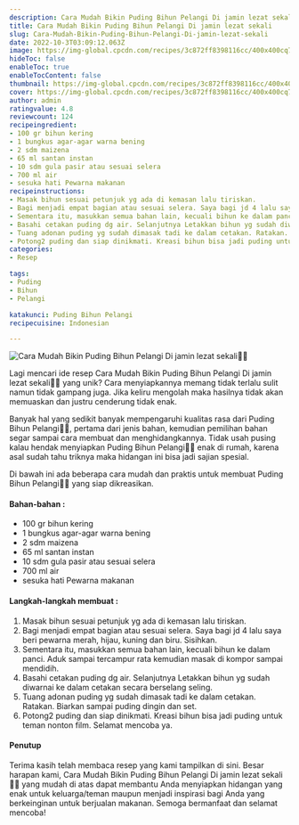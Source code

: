 ```yaml
---
description: Cara Mudah Bikin Puding Bihun Pelangi Di jamin lezat sekali"
title: Cara Mudah Bikin Puding Bihun Pelangi Di jamin lezat sekali
slug: Cara-Mudah-Bikin-Puding-Bihun-Pelangi-Di-jamin-lezat-sekali
date: 2022-10-3T03:09:12.063Z
image: https://img-global.cpcdn.com/recipes/3c872ff8398116cc/400x400cq70/photo.jpg
hideToc: false
enableToc: true
enableTocContent: false
thumbnail: https://img-global.cpcdn.com/recipes/3c872ff8398116cc/400x400cq70/photo.jpg
cover: https://img-global.cpcdn.com/recipes/3c872ff8398116cc/400x400cq70/photo.jpg
author: admin
ratingvalue: 4.8
reviewcount: 124
recipeingredient:
- 100 gr bihun kering
- 1 bungkus agar-agar warna bening
- 2 sdm maizena
- 65 ml santan instan
- 10 sdm gula pasir atau sesuai selera
- 700 ml air
- sesuka hati Pewarna makanan
recipeinstructions:
- Masak bihun sesuai petunjuk yg ada di kemasan lalu tiriskan.
- Bagi menjadi empat bagian atau sesuai selera. Saya bagi jd 4 lalu saya beri pewarna merah, hijau, kuning dan biru. Sisihkan.
- Sementara itu, masukkan semua bahan lain, kecuali bihun ke dalam panci. Aduk sampai tercampur rata kemudian masak di kompor sampai mendidih.
- Basahi cetakan puding dg air. Selanjutnya Letakkan bihun yg sudah diwarnai ke dalam cetakan secara berselang seling.
- Tuang adonan puding yg sudah dimasak tadi ke dalam cetakan. Ratakan. Biarkan sampai puding dingin dan set.
- Potong2 puding dan siap dinikmati. Kreasi bihun bisa jadi puding untuk teman nonton film. Selamat mencoba ya.
categories:
- Resep

tags:
- Puding
- Bihun
- Pelangi

katakunci: Puding Bihun Pelangi
recipecuisine: Indonesian

---
```


![Cara Mudah Bikin Puding Bihun Pelangi Di jamin lezat sekali👩‍🍳](https://img-global.cpcdn.com/recipes/3c872ff8398116cc/400x400cq70/photo.jpg)

Lagi mencari ide resep Cara Mudah Bikin Puding Bihun Pelangi Di jamin lezat sekali👩‍🍳 yang unik? Cara menyiapkannya memang tidak terlalu sulit namun tidak gampang juga. Jika keliru mengolah maka hasilnya tidak akan memuaskan dan justru cenderung tidak enak.

Banyak hal yang sedikit banyak mempengaruhi kualitas rasa dari Puding Bihun Pelangi👩‍🍳, pertama dari jenis bahan, kemudian pemilihan bahan segar sampai cara membuat dan menghidangkannya. Tidak usah pusing kalau hendak menyiapkan Puding Bihun Pelangi👩‍🍳 enak di rumah, karena asal sudah tahu triknya maka hidangan ini bisa jadi sajian spesial.

Di bawah ini ada beberapa cara mudah dan praktis untuk membuat Puding Bihun Pelangi👩‍🍳 yang siap dikreasikan.

<!--inarticleads1-->

#### Bahan-bahan :

- 100 gr bihun kering
- 1 bungkus agar-agar warna bening
- 2 sdm maizena
- 65 ml santan instan
- 10 sdm gula pasir atau sesuai selera
- 700 ml air
- sesuka hati Pewarna makanan

<!--inarticleads2-->

#### Langkah-langkah membuat :

1. Masak bihun sesuai petunjuk yg ada di kemasan lalu tiriskan.
1. Bagi menjadi empat bagian atau sesuai selera. Saya bagi jd 4 lalu saya beri pewarna merah, hijau, kuning dan biru. Sisihkan.
1. Sementara itu, masukkan semua bahan lain, kecuali bihun ke dalam panci. Aduk sampai tercampur rata kemudian masak di kompor sampai mendidih.
1. Basahi cetakan puding dg air. Selanjutnya Letakkan bihun yg sudah diwarnai ke dalam cetakan secara berselang seling.
1. Tuang adonan puding yg sudah dimasak tadi ke dalam cetakan. Ratakan. Biarkan sampai puding dingin dan set.
1. Potong2 puding dan siap dinikmati. Kreasi bihun bisa jadi puding untuk teman nonton film. Selamat mencoba ya.

#### Penutup

Terima kasih telah membaca resep yang kami tampilkan di sini. Besar harapan kami, Cara Mudah Bikin Puding Bihun Pelangi Di jamin lezat sekali👩‍🍳 yang mudah di atas dapat membantu Anda menyiapkan hidangan yang enak untuk keluarga/teman maupun menjadi inspirasi bagi Anda yang berkeinginan untuk berjualan makanan. Semoga bermanfaat dan selamat mencoba!